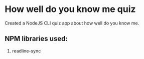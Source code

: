 # How well do you know me quiz

Created a NodeJS CLI quiz app about how well do you know me.

## NPM libraries used:

1. readline-sync
